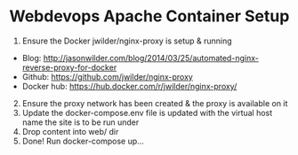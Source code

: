 Webdevops Apache Container Setup
================================

1. Ensure the Docker jwilder/nginx-proxy is setup & running
  * Blog: http://jasonwilder.com/blog/2014/03/25/automated-nginx-reverse-proxy-for-docker
  * Github: https://github.com/jwilder/nginx-proxy
  * Docker hub: https://hub.docker.com/r/jwilder/nginx-proxy/
2. Ensure the proxy network has been created & the proxy is available on it
3. Update the docker-compose.env file is updated with the virtual host name the site is to be run under
4. Drop content into web/ dir
5. Done! Run docker-compose up...
